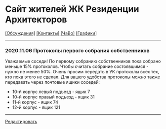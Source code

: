 # Сайт жителей ЖК Резиденции Архитекторов
[[Обсуждения]](https://github.com/resarx/inbox/issues) [[Контакты]](contacts.md) [[ЧаВо]](faq.md) [[Графики]](https://datalens.yandex/aoc4zuq851025)

---

### 2020.11.06 Протоколы первого собрания собственников

Уважаемые соседи! По первому собранию собственников пока собрано меньше 15% протоколов. Чтобы считать собрание состоявшимся - нужно не менее 50%. Очень просим передать в УК протоколы всех тех, кто пока этого не сделал. Для вашего удобства протоколы можно также передавать через почтовые ящики соседей:
- 10-й корпус левый подъезд - ящик 7
- 10-й корпус правый подъезд - ящик 31
- 11-й корпус - ящик 74
- 12-й корпус - ящик 121


---
[Редактировать](https://github.com/resarx/resarx.github.io/blob/main/README.md)
